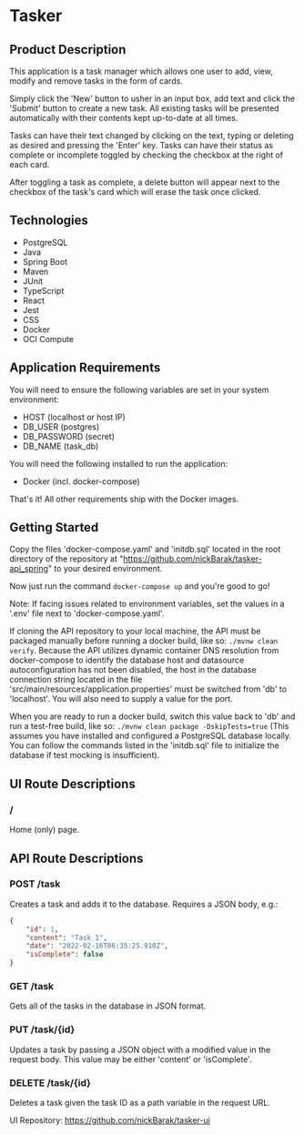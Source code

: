 # Tasker

## Product Description
This application is a task manager which allows one user to add, view, modify and remove tasks in the form of cards.  

Simply click the 'New' button to usher in an input box, add text and click the 'Submit' button to create a new task. All existing tasks will be presented automatically with their contents kept up-to-date at all times.  

Tasks can have their text changed by clicking on the text, typing or deleting as desired and pressing the 'Enter' key. Tasks can have their status as complete or incomplete toggled by checking the checkbox at the right of each card.  

After toggling a task as complete, a delete button will appear next to the checkbox of the task's card which will erase the task once clicked.  


## Technologies
- PostgreSQL
- Java
- Spring Boot
- Maven
- JUnit
- TypeScript
- React
- Jest
- CSS
- Docker
- OCI Compute


## Application Requirements
You will need to ensure the following variables are set in your system environment:
- HOST (localhost or host IP)
- DB_USER (postgres)
- DB_PASSWORD (secret)
- DB_NAME (task_db)

You will need the following installed to run the application:
- Docker (incl. docker-compose)

That's it! All other requirements ship with the Docker images. 

## Getting Started
Copy the files 'docker-compose.yaml' and 'initdb.sql' located in the root directory of the repository at "https://github.com/nickBarak/tasker-api_spring" to your desired environment.

Now just run the command ```docker-compose up``` and you're good to go!  

Note: If facing issues related to environment variables, set the values in a '.env' file next to 'docker-compose.yaml'.  

If cloning the API repository to your local machine, the API must be packaged manually before running a docker build, like so: ```./mvnw clean verify```. Because the API utilizes dynamic container DNS resolution from docker-compose to identify the database host and datasource autoconfiguration has not been disabled, the host in the database connection string located in the file 'src/main/resources/application.properties' must be switched from 'db' to 'localhost'. You will also need to supply a value for the port. 

When you are ready to run a docker build, switch this value back to 'db' and run a test-free build, like so: ```./mvnw clean package -DskipTests=true``` (This assumes you have installed and configured a PostgreSQL database locally. You can follow the commands listed in the 'initdb.sql' file to initialize the database if test mocking is insufficient).


## UI Route Descriptions

### /
Home (only) page.

## API Route Descriptions

### POST /task
Creates a task and adds it to the database. Requires a JSON body, e.g.:
```json
{
	"id": 1,
	"content": "Task 1",
	"date": "2022-02-16T06:35:25.910Z",
	"isComplete": false
}
```

### GET /task
Gets all of the tasks in the database in JSON format.

### PUT /task/{id}
Updates a task by passing a JSON object with a modified value in the request body. This value may be either 'content' or 'isComplete'.

### DELETE /task/{id}
Deletes a task given the task ID as a path variable in the request URL.  

UI Repository: https://github.com/nickBarak/tasker-ui